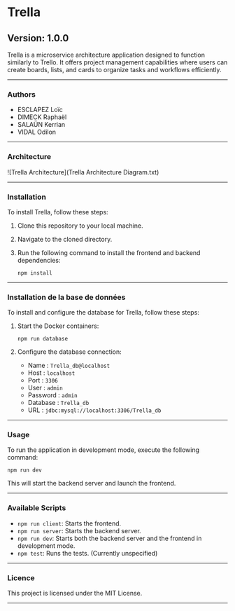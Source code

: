 # Trella

## Version: 1.0.0

Trella is a microservice architecture application designed to function similarly to Trello. It offers project management capabilities where users can create boards, lists, and cards to organize tasks and workflows efficiently.

---

### Authors

- ESCLAPEZ Loïc
- DIMECK Raphaël
- SALAÜN Kerrian
- VIDAL Odilon

---

### Architecture

![Trella Architecture](Trella Architecture Diagram.txt)

---

### Installation

To install Trella, follow these steps:

1. Clone this repository to your local machine.
2. Navigate to the cloned directory.
3. Run the following command to install the frontend and backend dependencies:

    ```
    npm install
    ```

---

### Installation de la base de données

To install and configure the database for Trella, follow these steps:

1. Start the Docker containers:

    ```
    npm run database
    ```

2. Configure the database connection:
    - Name : `Trella_db@localhost`
    - Host : `localhost`
    - Port : `3306`
    - User : `admin`
    - Password : `admin`
    - Database : `Trella_db`
    - URL : `jdbc:mysql://localhost:3306/Trella_db`

---

### Usage
To run the application in development mode, execute the following command:

    npm run dev

This will start the backend server and launch the frontend.

---

### Available Scripts

- `npm run client`: Starts the frontend.
- `npm run server`: Starts the backend server.
- `npm run dev`:  Starts both the backend server and the frontend in development mode.
- `npm test`:  Runs the tests. (Currently unspecified)

---

### Licence

This project is licensed under the MIT License.

---

